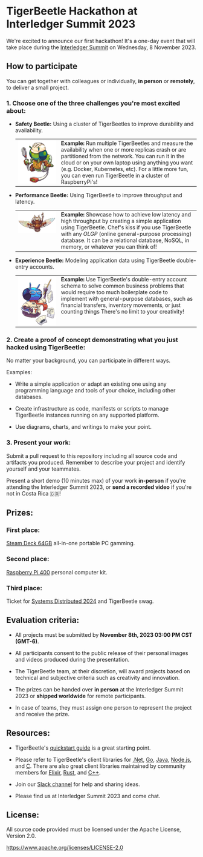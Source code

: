 # TigerBeetle Hackathon at Interledger Summit 2023

We're excited to announce our first hackathon! It's a one-day event that will take place during the [Interledger Summit](https://interledger.org/summit) on Wednesday, 8 November 2023.

## How to participate

You can get together with colleagues or individually, **in person** or **remotely**, to deliver a small project.

### 1. Choose one of the three challenges you're most excited about:

- **Safety Beetle:** Using a cluster of TigerBeetles to improve durability and availability.

    <table><tr valign="top">
    <td width="100"><img src="assets/safety.gif" align="left" margin ="16px" size="200px"/></td>
    <td>
    <b>Example:</b> Run multiple TigerBeetles and measure the availability when one or more replicas crash or are partitioned from the network. You can run it in the cloud or on your own laptop using anything you want (e.g. Docker, Kubernetes, etc). For a little more fun, you can even run TigerBeetle in a cluster of RaspberryPi's!
    </td>
    </tr></table>

- **Performance Beetle:** Using TigerBeetle to improve throughput and latency.

    <table><tr valign="top">
    <td width="100"><img src="assets/performance.gif" margin ="16px"/></td>
    <td>
    <b>Example:</b> Showcase how to achieve low latency and high throughput by creating a simple application using TigerBeetle. Chef's kiss if you use TigerBeetle with any <i>OLGP</i> (online general-purpose processing) database. It can be a relational database, NoSQL, in memory, or whatever you can think of!
    </td>
    </tr></table>

- **Experience Beetle:** Modeling application data using TigerBeetle double-entry accounts.

    <table><tr valign="top">
    <td width="100"><img src="assets/experience.gif" align="left" margin ="16px"/></td>
    <td>
    <b>Example:</b> Use TigerBeetle's double-entry account schema to solve common business problems that would require too much boilerplate code to implement with general-purpose databases, such as financial transfers, inventory movements, or just counting things There's no limit to your creativity!
    </td>
    </tr></table>


### 2. Create a proof of concept demonstrating what you just hacked using TigerBeetle:

No matter your background, you can participate in different ways.

Examples:

- Write a simple application or adapt an existing one using any programming language and tools of your choice, including other databases.

- Create infrastructure as code, manifests or scripts to manage TigerBeetle instances running on any supported platform.

- Use diagrams, charts, and writings to make your point.

### 3. Present your work:

Submit a pull request to this repository including all source code and artifacts you produced. Remember to describe your project and identify yourself and your teammates.

Present a short demo (10 minutes max) of your work **in-person** if you're attending the Interledger Summit 2023, or **send a recorded video** if you're not in Costa Rica 🇨🇷!

## Prizes:

### First place:
[Steam Deck 64GB](https://www.steamdeck.com/hardware) all-in-one portable PC gamming. 

### Second place:
[Raspberry Pi 400](https://www.raspberrypi.com/products/raspberry-pi-400/) personal computer kit.

### Third place:
Ticket for [Systems Distributed 2024](https://systemsdistributed.com/) and TigerBeetle swag.


## Evaluation criteria:

- All projects must be submitted by **November 8th, 2023 03:00 PM CST (GMT-6)**.

- All participants consent to the public release of their personal images and videos produced during the presentation.

- The TigerBeetle team, at their discretion, will award projects based on technical and subjective criteria such as creativity and innovation.

- The prizes can be handed over **in person** at the Interledger Summit 2023 or **shipped worldwide** for remote participants.

- In case of teams, they must assign one person to represent the project and receive the prize.

## Resources:

- TigerBeetle's [quickstart guide](https://docs.tigerbeetle.com/#quickstart) is a great starting point.

- Please refer to TigerBeetle's client libraries for [.Net](https://docs.tigerbeetle.com/clients/dotnet), [Go](https://docs.tigerbeetle.com/clients/go), [Java](https://docs.tigerbeetle.com/clients/java), [Node.js](https://docs.tigerbeetle.com/clients/node), and [C](https://github.com/tigerbeetledb/tigerbeetle/tree/main/src/clients/c). There are also great client libraries maintained by community members for [Elixir](https://github.com/rbino/tigerbeetlex), [Rust](https://github.com/ZetaNumbers/tigerbeetle-rs), and [C++](https://github.com/kassane/tigerbeetle-cpp).

- Join our [Slack channel](https://slack.tigerbeetle.com/invite) for help and sharing ideas.

- Please find us at Interledger Summit 2023 and come chat.

## License:

All source code provided must be licensed under the Apache License, Version 2.0.

https://www.apache.org/licenses/LICENSE-2.0


